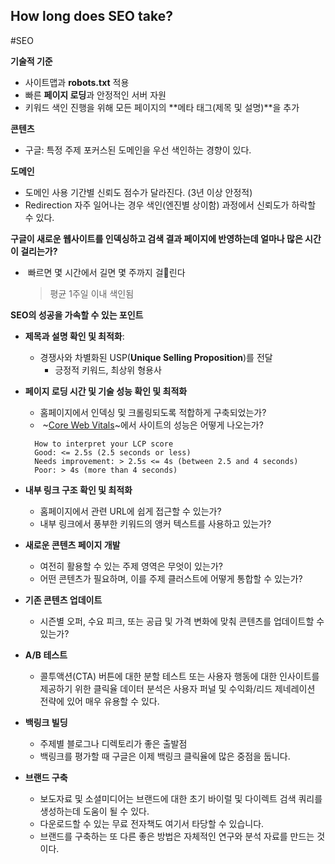 ## How long does SEO take?
#SEO

**기술적 기준**
- 사이트맵과 **robots.txt** 적용
- 빠른 **페이지 로딩**과 안정적인 서버 자원
- 키워드 색인 진행을 위해 모든 페이지의 **메타 태그(제목 및 설명)**을 추가

**콘텐츠**
- 구글: 특정 주제 포커스된 도메인을 우선 색인하는 경향이 있다.

**도메인**
- 도메인 사용 기간별 신뢰도 점수가 달라진다. (3년 이상 안정적)
- Redirection 자주 일어나는 경우 색인(엔진별 상이함) 과정에서 신뢰도가 하락할 수 있다. 

**구글이 새로운 웹사이트를 인덱싱하고 검색 결과 페이지에 반영하는데 얼마나 많은 시간이 걸리는가?**
-  빠르면 몇 시간에서 길면 몇 주까지 걸린다
  > 평균 1주일 이내 색인됨

**SEO의 성공을 가속할 수 있는 포인트**
* **제목과 설명 확인 및 최적화**:
    * 경쟁사와 차별화된 USP(**Unique Selling Proposition**)를 전달
        * 긍정적 키워드, 최상위 형용사
* **페이지 로딩 시간 및 기술 성능 확인 및 최적화**
    * 홈페이지에서 인덱싱 및 크롤링되도록 적합하게 구축되었는가?
    *  ~[Core Web Vitals](https://www.searchmetrics.com/knowledge-hub/monitors/core-web-vitals-industry-dashboard/?_ga=2.98549535.1454872276.1652535213-1488151265.1646551333)~에서 사이트의 성능은 어떻게 나오는가?
  ```
    How to interpret your LCP score
    Good: <= 2.5s (2.5 seconds or less)
    Needs improvement: > 2.5s <= 4s (between 2.5 and 4 seconds)
    Poor: > 4s (more than 4 seconds)
  ```

* **내부 링크 구조 확인 및 최적화**
    * 홈페이지에서 관련 URL에 쉽게 접근할 수 있는가?
    * 내부 링크에서 풍부한 키워드의 앵커 텍스트를 사용하고 있는가?
* **새로운 콘텐츠 페이지 개발**
    * 여전히 활용할 수 있는 주제 영역은 무엇이 있는가?
    * 어떤 콘텐츠가 필요하며, 이를 주제 클러스트에 어떻게 통합할 수 있는가?
* **기존 콘텐츠 업데이트**
    * 시즌별 오퍼, 수요 피크, 또는 공급 및 가격 변화에 맞춰 콘텐츠를 업데이트할 수 있는가?
* **A/B 테스트**
    * 콜투액션(CTA) 버튼에 대한 분할 테스트 또는 사용자 행동에 대한 인사이트를 제공하기 위한 클릭율 데이터 분석은 사용자 퍼널 및 수익화/리드 제네레이션 전략에 있어 매우 유용할 수 있다.
* **백링크 빌딩**
    * 주제별 블로그나 디렉토리가 좋은 출발점
    * 백링크를 평가할 때 구글은 이제 백링크 클릭율에 많은 중점을 둡니다.
* **브랜드 구축**
    * 보도자료 및 소셜미디어는 브랜드에 대한 초기 바이럴 및 다이렉트 검색 쿼리를 생성하는데 도움이 될 수 있다.
    * 다운로드할 수 있는 무료 전자책도 여기서 타당할 수 있습니다.
    * 브랜드를 구축하는 또 다른 좋은 방법은 자체적인 연구와 분석 자료를 만드는 것이다. 
